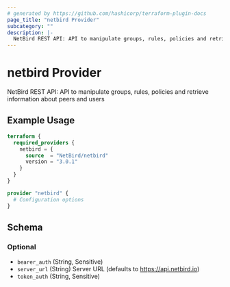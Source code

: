 ```yaml
---
# generated by https://github.com/hashicorp/terraform-plugin-docs
page_title: "netbird Provider"
subcategory: ""
description: |-
  NetBird REST API: API to manipulate groups, rules, policies and retrieve information about peers and users
---
```


# netbird Provider

NetBird REST API: API to manipulate groups, rules, policies and retrieve information about peers and users

## Example Usage

```terraform
terraform {
  required_providers {
    netbird = {
      source  = "NetBird/netbird"
      version = "3.0.1"
    }
  }
}

provider "netbird" {
  # Configuration options
}
```

<!-- schema generated by tfplugindocs -->
## Schema

### Optional

- `bearer_auth` (String, Sensitive)
- `server_url` (String) Server URL (defaults to https://api.netbird.io)
- `token_auth` (String, Sensitive)
